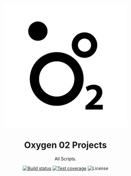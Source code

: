 <div align="center">
  <a href="https://luna.liriliri.io/" target="_blank">
    <img src="https://github.com/Rob4ik02/RobloxScripts/blob/main/rounded-in-photoretrica.png?raw=true" width="400">
  </a>
</div>

<h1 align="center">Oxygen 02 Projects</h1>

<div align="center">

All Scripts.

[![Build status][ci-image]][ci-url]
[![Test coverage][codecov-image]][codecov-url]
![License][license-image]

</div>

[ci-image]: https://img.shields.io/github/actions/workflow/status/liriliri/luna/main.yml?branch=master&style=flat-square
[ci-url]: https://github.com/liriliri/luna/actions/workflows/main.yml
[codecov-image]: https://img.shields.io/codecov/c/github/liriliri/luna?style=flat-square
[codecov-url]: https://codecov.io/github/liriliri/luna?branch=master
[license-image]: https://img.shields.io/github/license/liriliri/luna?style=flat-square
